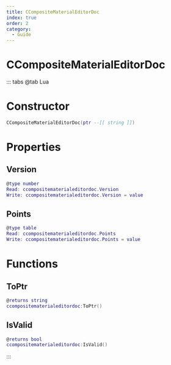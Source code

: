 ```yaml
---
title: CCompositeMaterialEditorDoc
index: true
order: 2
category:
  - Guide
---
```


# CCompositeMaterialEditorDoc

::: tabs
@tab Lua
# Constructor
```lua
CCompositeMaterialEditorDoc(ptr --[[ string ]])
```
# Properties
## Version 
```lua
@type number
Read: ccompositematerialeditordoc.Version
Write: ccompositematerialeditordoc.Version = value
```
## Points 
```lua
@type table
Read: ccompositematerialeditordoc.Points
Write: ccompositematerialeditordoc.Points = value
```
# Functions
## ToPtr
```lua
@returns string
ccompositematerialeditordoc:ToPtr()
```
## IsValid
```lua
@returns bool
ccompositematerialeditordoc:IsValid()
```

:::